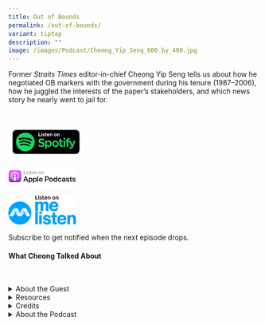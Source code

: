 ```yaml
---
title: Out of Bounds
permalink: /out-of-bounds/
variant: tiptap
description: ""
image: /images/Podcast/Cheong_Yip_Seng_600_by_400.jpg
---
```

<p>Former <em>Straits Times</em> editor-in-chief Cheong Yip Seng tells us about
how he negotiated OB markers with the government during his tenure (1987–2006),
how he juggled the interests of the paper’s stakeholders, and which news
story he nearly went to jail for.</p>
<p>
<br>
</p><a class="isomer-image-wrapper" href="https://open.spotify.com/show/66PYiIthr1KqQhJ82XH4DN"><img style="width: 30%;" height="auto" width="100%" alt="" src="/images/Podcast/5ece500f123d6d0004ce5f8a.png"></a>
<p></p><a class="isomer-image-wrapper" href="https://podcasts.apple.com/us/podcast/the-making-of-majulah-singapura-as-we-know-it/id1688142751?i=1000720140263"><img style="width: 27%;" height="auto" width="100%" alt="" src="/images/Podcast/Listen_on_apple_podcasts.png"></a>
<p></p>
<p></p><a class="isomer-image-wrapper" href="https://www.melisten.sg/podcast/playlist/BiblioAsia+-2115156"><img style="width: 27%;" height="auto" width="100%" alt="" src="/images/Podcast/Colored.png"></a>
<p></p>
<p>Subscribe to get notified when the next episode drops.</p>
<p></p>
<h4><strong>What Cheong Talked About</strong></h4>
<p>
<br>
</p>
<div data-type="detailGroup" class="isomer-accordion isomer-accordion-white">
<details class="isomer-details">
<summary>About the Guest</summary>
<div data-type="detailsContent" class="isomer-details-content">
<p>Cheong Yip Seng&nbsp;is a veteran journalist. He was editor-in-chief of&nbsp;<em>The Straits Times</em>&nbsp;from
1987 to 2006 and editorial adviser to the&nbsp;<em>South China Morning Post</em>&nbsp;from
2012 to 2020. He has written <em>OB Markers: My Straits Times Story</em> and <em>Ink and Influence: An OB Markers Sequel</em>.</p>
</div>
</details>
<details class="isomer-details">
<summary>Resources</summary>
<div data-type="detailsContent" class="isomer-details-content">
<p>Cheong Yip Seng,<em> <a href="https://eservice.nlb.gov.sg/redir/itemdetails?bid=14524272" rel="noopener noreferrer nofollow" target="_blank">OB Markers: My Straits Times Story</a></em> (Singapore:
Straits Times Press, 2013).</p>
<p>
<br>Cheong Yip Seng,&nbsp;<em><a href="https://eservice.nlb.gov.sg/redir/itemdetails?bid=300118049" rel="noopener noreferrer nofollow" target="_blank">Ink and Influence: An OB Markers Sequel</a></em> (Singapore:
World Scientific Publishing Co. Pte. Ltd., 2025).</p>
</div>
</details>
<details class="isomer-details">
<summary>Credits</summary>
<div data-type="detailsContent" class="isomer-details-content">
<p>This episode of BiblioAsia+ was hosted by Jimmy Yap and produced by Soh
Gek Han. Sound engineering was done by Nookcha Films. The background music
"Di Tanjong Katong" was composed by Ahmad Patek and performed by&nbsp;Chords
Haven. Special thanks to Cheong Yip Seng for coming on the show.</p>
</div>
</details>
<details class="isomer-details">
<summary>About the Podcast</summary>
<div data-type="detailsContent" class="isomer-details-content">
<p>BiblioAsia+ is a podcast about Singapore history by the National Library
Singapore.</p>
</div>
</details>
</div>
<p></p>